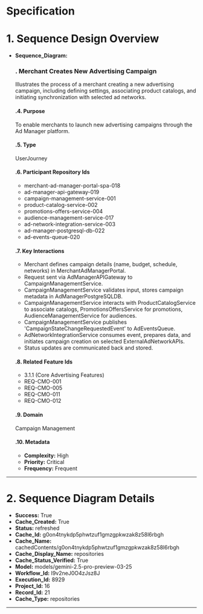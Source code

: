 # Specification

# 1. Sequence Design Overview

- **Sequence_Diagram:**
  ### . Merchant Creates New Advertising Campaign
  Illustrates the process of a merchant creating a new advertising campaign, including defining settings, associating product catalogs, and initiating synchronization with selected ad networks.

  #### .4. Purpose
  To enable merchants to launch new advertising campaigns through the Ad Manager platform.

  #### .5. Type
  UserJourney

  #### .6. Participant Repository Ids
  
  - merchant-ad-manager-portal-spa-018
  - ad-manager-api-gateway-019
  - campaign-management-service-001
  - product-catalog-service-002
  - promotions-offers-service-004
  - audience-management-service-017
  - ad-network-integration-service-003
  - ad-manager-postgresql-db-022
  - ad-events-queue-020
  
  #### .7. Key Interactions
  
  - Merchant defines campaign details (name, budget, schedule, networks) in MerchantAdManagerPortal.
  - Request sent via AdManagerAPIGateway to CampaignManagementService.
  - CampaignManagementService validates input, stores campaign metadata in AdManagerPostgreSQLDB.
  - CampaignManagementService interacts with ProductCatalogService to associate catalogs, PromotionsOffersService for promotions, AudienceManagementService for audiences.
  - CampaignManagementService publishes 'CampaignStateChangeRequestedEvent' to AdEventsQueue.
  - AdNetworkIntegrationService consumes event, prepares data, and initiates campaign creation on selected ExternalAdNetworkAPIs.
  - Status updates are communicated back and stored.
  
  #### .8. Related Feature Ids
  
  - 3.1.1 (Core Advertising Features)
  - REQ-CMO-001
  - REQ-CMO-005
  - REQ-CMO-011
  - REQ-CMO-012
  
  #### .9. Domain
  Campaign Management

  #### .10. Metadata
  
  - **Complexity:** High
  - **Priority:** Critical
  - **Frequency:** Frequent
  


---

# 2. Sequence Diagram Details

- **Success:** True
- **Cache_Created:** True
- **Status:** refreshed
- **Cache_Id:** g0on4tnykdp5phwtzuf1gmzgpkwzak8z58l6rbgh
- **Cache_Name:** cachedContents/g0on4tnykdp5phwtzuf1gmzgpkwzak8z58l6rbgh
- **Cache_Display_Name:** repositories
- **Cache_Status_Verified:** True
- **Model:** models/gemini-2.5-pro-preview-03-25
- **Workflow_Id:** I9v2neJ0O4zJsz8J
- **Execution_Id:** 8929
- **Project_Id:** 16
- **Record_Id:** 21
- **Cache_Type:** repositories


---

